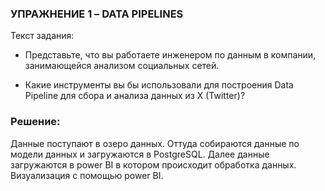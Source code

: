 ### УПРАЖНЕНИЕ 1 – DATA PIPELINES 
Текст задания:  
 - Представьте, что вы работаете инженером по данным в компании, занимающейся анализом социальных сетей. 
 
 - Какие инструменты вы бы использовали для построения Data Pipeline для сбора и анализа данных из X (Twitter)?

### Решение:

Данные поступают в озеро данных. Оттуда собираются данные по модели данных и загружаются в PostgreSQL.
Далее данные загружаются в power BI в котором происходит обработка данных. Визуализация с помощью  power BI.


